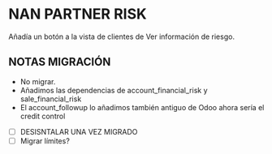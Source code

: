 # NAN PARTNER RISK
Añadía un botón a la vista de clientes de Ver información de riesgo.

## NOTAS MIGRACIÓN
- No migrar.
- Añadimos las dependencias de account_financial_risk y sale_financial_risk
- El account_followup lo añadimos también antiguo de Odoo ahora sería el credit control
- [ ] DESISNTALAR UNA VEZ MIGRADO
- [ ] Migrar límites?